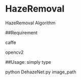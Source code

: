 # HazeRemoval
HazeRemoval Algorithm



##Requirement

caffe

opencv2


##Usage: simply type

python DehazeNet.py image_path
